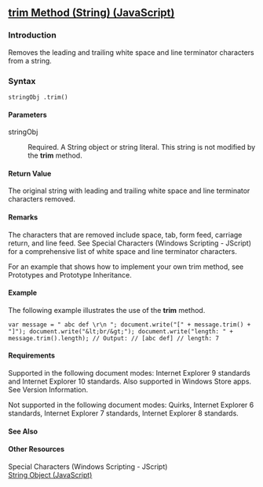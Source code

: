 ## [trim Method (String) (JavaScript)](trim-Method__String.html)

### Introduction 

 Removes the leading and trailing white space and line terminator characters from a string.

### Syntax 

```
stringObj .trim()
```

#### Parameters 

<div id="sectionSection0" class="section" name="collapseableSection" style="" expanded="true">
  <dl class="authored">
    <dt>
      <span class="parameter" sdata="paramReference" xmlns:util="util">stringObj</span>
    </dt>
    <dd>
      <p xmlns:util="util">
        Required. A <span sdata="langKeyword" value="String"><span class="keyword">String</span></span> object or string literal. This string is not modified by the <b>trim</b> method.
      </p>
    </dd>
  </dl>
</div>

#### Return Value 

<div id="returnValueSection" class="section" name="collapseableSection" style="">
  <p xmlns:util="util">
    The original string with leading and trailing white space and line terminator characters removed.
  </p>
</div>

#### Remarks 

<div id="languageReferenceRemarksSection" class="section" name="collapseableSection" style="">
  <p xmlns:util="util">
    The characters that are removed include space, tab, form feed, carriage return, and line feed. See <span sdata="link">Special Characters (Windows Scripting - JScript)</span> for a comprehensive
    list of white space and line terminator characters.
  </p>
  <p xmlns:util="util">
    For an example that shows how to implement your own trim method, see <span sdata="link">Prototypes and Prototype Inheritance</span>.
  </p>
</div>

#### Example 

<p xmlns:util="util">
  The following example illustrates the use of the <b>trim</b> method.
</p>

```
var message = " abc def \r\n "; document.write("[" + message.trim() + "]"); document.write("&lt;br/&gt;"); document.write("length: " + message.trim().length); // Output: // [abc def] // length: 7
```

#### Requirements 

<div id="requirementsTitleSection" class="section" name="collapseableSection" style="">
  <p xmlns:util="util"></p>
  <p>
    Supported in the following document modes: Internet Explorer 9 standards and Internet Explorer 10 standards. Also supported in Windows Store apps. See Version Information.
  </p>
  <p>
    Not supported in the following document modes: Quirks, Internet Explorer 6 standards, Internet Explorer 7 standards, Internet Explorer 8 standards.
  </p>
</div>

#### See Also 

<div id="seeAlsoSection" class="section" name="collapseableSection" style="">
  <h4 class="subHeading">
    Other Resources
  </h4>
  <div class="seeAlsoStyle">
    <span sdata="link" xmlns:util="util">Special Characters (Windows Scripting - JScript)</span>
  </div>
  <div class="seeAlsoStyle">
    <span sdata="link" xmlns:util="util"><a href="8063ecd5-5778-4e87-b985-b21420171914.htm">String Object (JavaScript)</a></span>
  </div>
</div>

